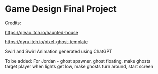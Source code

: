 # Game Design Final Project

Credits:

https://gleao.itch.io/haunted-house

https://dyru.itch.io/pixel-ghost-template

Swirl and Swirl Animation generated using ChatGPT

To be added:
	For Jordan - ghost spawner, ghost floating, make ghosts target player when lights get low,
				make ghosts turn around, start screen
